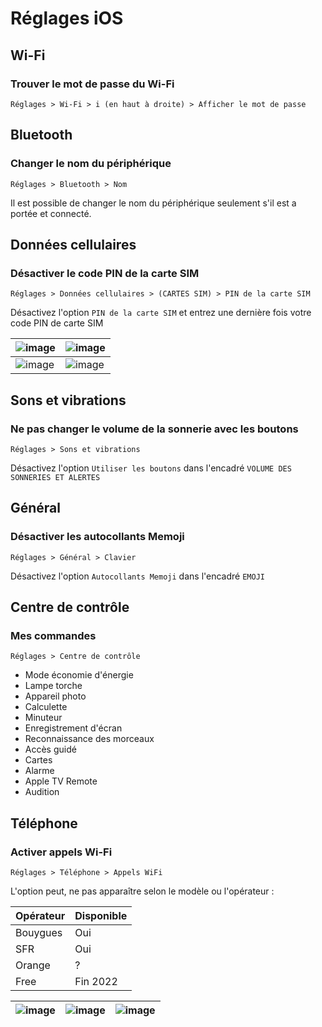 # Réglages iOS

## Wi-Fi
### Trouver le mot de passe du Wi-Fi
`Réglages > Wi-Fi > i (en haut à droite) > Afficher le mot de passe`

## Bluetooth
### Changer le nom du périphérique
`Réglages > Bluetooth > Nom`

Il est possible de changer le nom du périphérique seulement s'il est a portée et connecté. 

## Données cellulaires
### Désactiver le code PIN de la carte SIM

`Réglages > Données cellulaires > (CARTES SIM) > PIN de la carte SIM`

Désactivez l'option `PIN de la carte SIM` et entrez une dernière fois votre code PIN de carte SIM

| ![image][code_sim_1] | ![image][code_sim_2] | 
|----------------------|----------------------|
| ![image][code_sim_3] | ![image][code_sim_4] |

<!-- Sources -->
[code_sim_1]:https://user-images.githubusercontent.com/70631622/186919012-d893a7b2-24f6-42f6-bda2-30b802a59b16.png
[code_sim_2]:https://user-images.githubusercontent.com/70631622/186919004-65d7cef7-e613-4227-8a71-d5a6381ebca9.png
[code_sim_3]:https://user-images.githubusercontent.com/70631622/186919009-145a71fa-2e60-419a-9bfb-cd0b0af98ba5.png
[code_sim_4]:https://user-images.githubusercontent.com/70631622/186919011-b72f7f9d-d03c-444d-b8f5-07e852ea85eb.png

## Sons et vibrations
### Ne pas changer le volume de la sonnerie avec les boutons
`Réglages > Sons et vibrations`

Désactivez l'option `Utiliser les boutons` dans l'encadré `VOLUME DES SONNERIES ET ALERTES`

## Général
### Désactiver les autocollants Memoji 
`Réglages > Général > Clavier` 

Désactivez l'option `Autocollants Memoji` dans l'encadré `EMOJI`

## Centre de contrôle
### Mes commandes 
`Réglages > Centre de contrôle `

- Mode économie d'énergie
- Lampe torche
- Appareil photo
- Calculette
- Minuteur
- Enregistrement d'écran
- Reconnaissance des morceaux 
- Accès guidé
- Cartes
- Alarme
- Apple TV Remote
- Audition 


## Téléphone
### Activer appels Wi-Fi 
`Réglages > Téléphone > Appels WiFi`

L'option peut, ne pas apparaître selon le modèle ou l'opérateur : 

| Opérateur | Disponible |
|-----------|------------|
| Bouygues  | Oui        |
| SFR       | Oui        |
| Orange    | ?          | 
| Free      | Fin 2022   |

| ![image][appels_wifi_1] | ![image][appels_wifi_2] | ![image][appels_wifi_3] |
|-------------------------|-------------------------|-------------------------|

<!-- Sources -->
[appels_wifi_1]:https://user-images.githubusercontent.com/70631622/169761654-86e23530-0faf-4277-9683-910add1d54d6.png
[appels_wifi_2]:https://user-images.githubusercontent.com/70631622/169762815-3b8a1924-065f-406a-b942-9c0b0cf75a25.png
[appels_wifi_3]:https://user-images.githubusercontent.com/70631622/169759631-b2d2fad0-d46b-4257-9702-75624857df7d.png

